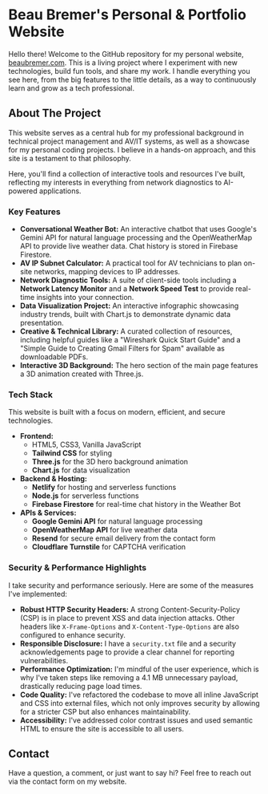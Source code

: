 # Beau Bremer's Personal & Portfolio Website

Hello there! Welcome to the GitHub repository for my personal website, [beaubremer.com](https://beaubremer.com). This is a living project where I experiment with new technologies, build fun tools, and share my work. I handle everything you see here, from the big features to the little details, as a way to continuously learn and grow as a tech professional.

## About The Project

This website serves as a central hub for my professional background in technical project management and AV/IT systems, as well as a showcase for my personal coding projects. I believe in a hands-on approach, and this site is a testament to that philosophy.

Here, you'll find a collection of interactive tools and resources I've built, reflecting my interests in everything from network diagnostics to AI-powered applications.

### Key Features

* **Conversational Weather Bot:** An interactive chatbot that uses Google's Gemini API for natural language processing and the OpenWeatherMap API to provide live weather data. Chat history is stored in Firebase Firestore.
* **AV IP Subnet Calculator:** A practical tool for AV technicians to plan on-site networks, mapping devices to IP addresses.
* **Network Diagnostic Tools:** A suite of client-side tools including a **Network Latency Monitor** and a **Network Speed Test** to provide real-time insights into your connection.
* **Data Visualization Project:** An interactive infographic showcasing industry trends, built with Chart.js to demonstrate dynamic data presentation.
* **Creative & Technical Library:** A curated collection of resources, including helpful guides like a "Wireshark Quick Start Guide" and a "Simple Guide to Creating Gmail Filters for Spam" available as downloadable PDFs.
* **Interactive 3D Background:** The hero section of the main page features a 3D animation created with Three.js.

### Tech Stack

This website is built with a focus on modern, efficient, and secure technologies.

* **Frontend:**
    * HTML5, CSS3, Vanilla JavaScript
    * **Tailwind CSS** for styling
    * **Three.js** for the 3D hero background animation
    * **Chart.js** for data visualization
* **Backend & Hosting:**
    * **Netlify** for hosting and serverless functions
    * **Node.js** for serverless functions
    * **Firebase Firestore** for real-time chat history in the Weather Bot
* **APIs & Services:**
    * **Google Gemini API** for natural language processing
    * **OpenWeatherMap API** for live weather data
    * **Resend** for secure email delivery from the contact form
    * **Cloudflare Turnstile** for CAPTCHA verification

### Security & Performance Highlights

I take security and performance seriously. Here are some of the measures I've implemented:

* **Robust HTTP Security Headers:** A strong Content-Security-Policy (CSP) is in place to prevent XSS and data injection attacks. Other headers like `X-Frame-Options` and `X-Content-Type-Options` are also configured to enhance security.
* **Responsible Disclosure:** I have a `security.txt` file and a security acknowledgements page to provide a clear channel for reporting vulnerabilities.
* **Performance Optimization:** I'm mindful of the user experience, which is why I've taken steps like removing a 4.1 MB unnecessary payload, drastically reducing page load times.
* **Code Quality:** I've refactored the codebase to move all inline JavaScript and CSS into external files, which not only improves security by allowing for a stricter CSP but also enhances maintainability.
* **Accessibility:** I've addressed color contrast issues and used semantic HTML to ensure the site is accessible to all users.

## Contact

Have a question, a comment, or just want to say hi? Feel free to reach out via the contact form on my website.
